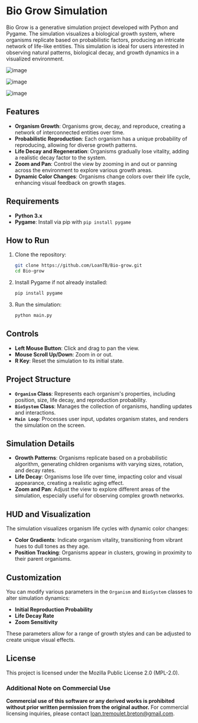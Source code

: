 # Bio Grow Simulation

Bio Grow is a generative simulation project developed with Python and Pygame. The simulation visualizes a biological growth system, where organisms replicate based on probabilistic factors, producing an intricate network of life-like entities. This simulation is ideal for users interested in observing natural patterns, biological decay, and growth dynamics in a visualized environment.

![image](https://github.com/user-attachments/assets/968372cc-ab8a-489c-96c4-63d912faf352)

![image](https://github.com/user-attachments/assets/306ebdb6-5ff6-4308-8e05-f2eb8854ce8e)

![image](https://github.com/user-attachments/assets/4bb1daed-77ed-4bf5-8791-50fcb4125444)


## Features

- **Organism Growth**: Organisms grow, decay, and reproduce, creating a network of interconnected entities over time.
- **Probabilistic Reproduction**: Each organism has a unique probability of reproducing, allowing for diverse growth patterns.
- **Life Decay and Regeneration**: Organisms gradually lose vitality, adding a realistic decay factor to the system.
- **Zoom and Pan**: Control the view by zooming in and out or panning across the environment to explore various growth areas.
- **Dynamic Color Changes**: Organisms change colors over their life cycle, enhancing visual feedback on growth stages.

## Requirements

- **Python 3.x**
- **Pygame**: Install via pip with `pip install pygame`

## How to Run

1. Clone the repository:
   ```bash
   git clone https://github.com/LoanTB/Bio-grow.git
   cd Bio-grow
   ```

2. Install Pygame if not already installed:
   ```bash
   pip install pygame
   ```

3. Run the simulation:
   ```bash
   python main.py
   ```

## Controls

- **Left Mouse Button**: Click and drag to pan the view.
- **Mouse Scroll Up/Down**: Zoom in or out.
- **R Key**: Reset the simulation to its initial state.

## Project Structure

- **`Organism` Class**: Represents each organism's properties, including position, size, life decay, and reproduction probability.
- **`BioSystem` Class**: Manages the collection of organisms, handling updates and interactions.
- **`Main Loop`**: Processes user input, updates organism states, and renders the simulation on the screen.

## Simulation Details

- **Growth Patterns**: Organisms replicate based on a probabilistic algorithm, generating children organisms with varying sizes, rotation, and decay rates.
- **Life Decay**: Organisms lose life over time, impacting color and visual appearance, creating a realistic aging effect.
- **Zoom and Pan**: Adjust the view to explore different areas of the simulation, especially useful for observing complex growth networks.

## HUD and Visualization

The simulation visualizes organism life cycles with dynamic color changes:
- **Color Gradients**: Indicate organism vitality, transitioning from vibrant hues to dull tones as they age.
- **Position Tracking**: Organisms appear in clusters, growing in proximity to their parent organisms.

## Customization

You can modify various parameters in the `Organism` and `BioSystem` classes to alter simulation dynamics:
- **Initial Reproduction Probability**
- **Life Decay Rate**
- **Zoom Sensitivity**

These parameters allow for a range of growth styles and can be adjusted to create unique visual effects.

## License

This project is licensed under the Mozilla Public License 2.0 (MPL-2.0).

### Additional Note on Commercial Use
**Commercial use of this software or any derived works is prohibited without prior written permission from the original author.** For commercial licensing inquiries, please contact loan.tremoulet.breton@gmail.com.
